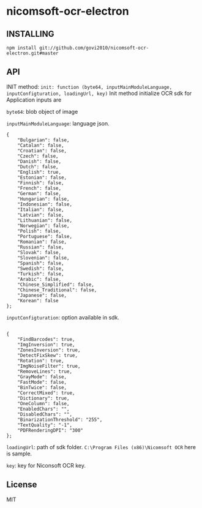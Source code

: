 
# nicomsoft-ocr-electron

## INSTALLING

`npm install git://github.com/govi2010/nicomsoft-ocr-electron.git#master`

## API

INIT method: `init: function (byte64, inputMainModuleLanguage, inputConfigturation, loadingUrl, key)`
Init method initialize OCR sdk for Application  inputs are 

`byte64`: blob object of image

`inputMainModuleLanguage`: language json.

```
{
    "Bulgarian": false,
    "Catalan": false,
    "Croatian": false,
    "Czech": false,
    "Danish": false,
    "Dutch": false,
    "English": true,
    "Estonian": false,
    "Finnish": false,
    "French": false,
    "German": false,
    "Hungarian": false,
    "Indonesian": false,
    "Italian": false,
    "Latvian": false,
    "Lithuanian": false,
    "Norwegian": false,
    "Polish": false,
    "Portuguese": false,
    "Romanian": false,
    "Russian": false,
    "Slovak": false,
    "Slovenian": false,
    "Spanish": false,
    "Swedish": false,
    "Turkish": false,
    "Arabic": false,
    "Chinese_Simplified": false,
    "Chinese_Traditional": false,
    "Japanese": false,
    "Korean": false
};
```

`inputConfigturation`: option available in sdk.
```

{
    "FindBarcodes": true,
    "ImgInversion": true,
    "ZonesInversion": true,
    "DetectFixSkew": true,
    "Rotation": true,
    "ImgNoiseFilter": true,
    "RemoveLines": true,
    "GrayMode": false,
    "FastMode": false,
    "BinTwice": false,
    "CorrectMixed": true,
    "Dictionary": true,
    "OneColumn": false,
    "EnabledChars": "",
    "DisabledChars": "",
    "BinarizationThreshold": "255",
    "TextQuality": "-1",
    "PDFRenderingDPI": "300"
};

```

`loadingUrl`: path of sdk folder.
`C:\Program Files (x86)\Nicomsoft OCR` here is sample.

`key`: key for Niconsoft OCR key.

## License

MIT

